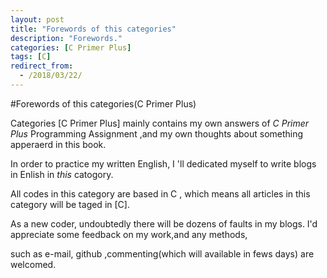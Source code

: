 ```yaml
---
layout: post
title: "Forewords of this categories"
description: "Forewords."
categories: [C Primer Plus]
tags: [C]
redirect_from:
  - /2018/03/22/
---
```

#Forewords of this categories(C Primer Plus)

  Categories [C Primer Plus] mainly contains my own answers of *C Primer Plus* Programming Assignment ,and my own thoughts about
something apperaerd in this book.

  In order to practice my written English, I 'll dedicated myself to write blogs in Enlish in *this* catogory.
    
  All codes in this category are based in C , which means all articles in this category will be taged in [C].
    
  As a new coder, undoubtedly there will be dozens of faults in my blogs. I'd appreciate some feedback on my work,and any methods,
    
  such as e-mail, github ,commenting(which will available in fews days) are welcomed.
